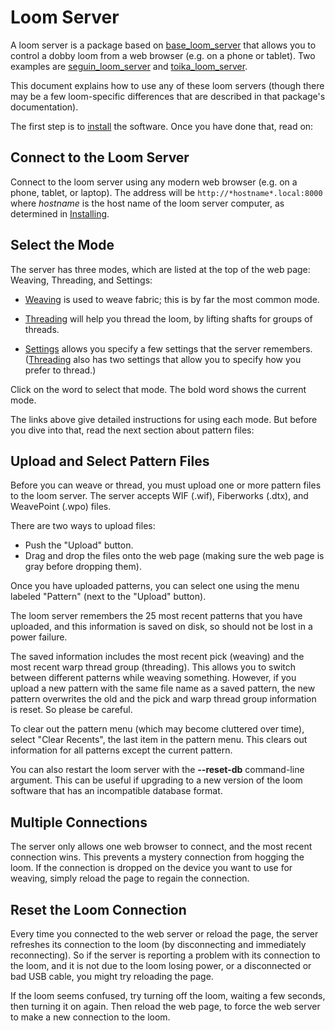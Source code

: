 # Loom Server

A loom server is a package based on [base_loom_server](https://pypi.org/project/base-loom-server/) that allows you to control a dobby loom from a web browser (e.g. on a phone or tablet). Two examples are [seguin_loom_server](https://pypi.org/project/seguin-loom-server/)
and [toika_loom_server](https://pypi.org/project/toika-loom-server/).

This document explains how to use any of these loom servers (though there may be a few loom-specific differences that are described in that package's documentation).

The first step is to [install](installing.md) the software. Once you have done that, read on:

## Connect to the Loom Server

Connect to the loom server using any modern web browser (e.g. on a phone, tablet, or laptop).
The address will be `http://*hostname*.local:8000` where *hostname* is the host name
of the loom server computer, as determined in [Installing](installing.md).

## Select the Mode

The server has three modes, which are listed at the top of the web page: Weaving, Threading, and Settings:

* [Weaving](weaving.md) is used to weave fabric; this is by far the most common mode.

* [Threading](threading.md) will help you thread the loom, by lifting shafts for groups of threads.

* [Settings](settings.md) allows you specify a few settings that the server remembers.
  ([Threading](threading.md) also has two settings that allow you to specify how you prefer to thread.)

Click on the word to select that mode.
The bold word shows the current mode.

The links above give detailed instructions for using each mode.
But before you dive into that, read the next section about pattern files:

## Upload and Select Pattern Files

Before you can weave or thread, you must upload one or more pattern files to the loom server.
The server accepts WIF (.wif), Fiberworks (.dtx), and WeavePoint (.wpo) files.

There are two ways to upload files:

* Push the "Upload" button.
* Drag and drop the files onto the web page (making sure the web page is gray before dropping them).

Once you have uploaded patterns, you can select one using the menu labeled "Pattern" (next to the "Upload" button).

The loom server remembers the 25 most recent patterns that you have uploaded,
and this information is saved on disk, so should not be lost in a power failure.

The saved information includes the most recent pick (weaving) and the most recent warp thread group (threading).
This allows you to switch between different patterns while weaving something.
However, if you upload a new pattern with the same file name as a saved pattern,
the new pattern overwrites the old and the pick and warp thread group information is reset.
So please be careful.

To clear out the pattern menu (which may become cluttered over time),
select "Clear Recents", the last item in the pattern menu.
This clears out information for all patterns except the current pattern.

You can also restart the loom server with the **--reset-db** command-line argument.
This can be useful if upgrading to a new version of the loom software that has an incompatible database format.

## Multiple Connections

The server only allows one web browser to connect, and the most recent connection wins.
This prevents a mystery connection from hogging the loom.
If the connection is dropped on the device you want to use for weaving,
simply reload the page to regain the connection.

## Reset the Loom Connection

Every time you connected to the web server or reload the page, the server refreshes
its connection to the loom (by disconnecting and immediately reconnecting).
So if the server is reporting a problem with its connection to the loom,
and it is not due to the loom losing power, or a disconnected or bad USB cable,
you might try reloading the page.

If the loom seems confused, try turning off the loom, waiting a few seconds, then turning it on again.
Then reload the web page, to force the web server to make a new connection to the loom.
